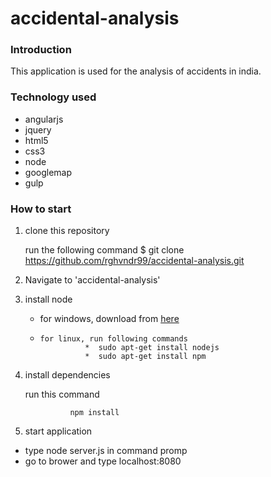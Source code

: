 # accidental-analysis

 ### Introduction
This application is used for the analysis of accidents in india.
### Technology used
* angularjs
* jquery
* html5
* css3
* node
* googlemap
* gulp

### How to start

1. clone this repository 

      run the following command 
      $ git clone https://github.com/rghvndr99/accidental-analysis.git

1. Navigate to 'accidental-analysis'

1. install node 
   *  for windows, download from [here](https://nodejs.org/en/download/)
   *     for linux, run following commands
                   *  sudo apt-get install nodejs
                   *  sudo apt-get install npm

1. install dependencies
 
    run this command

                 npm install

1. start application
  * type node server.js in command promp
  *   go to brower and type localhost:8080

  






